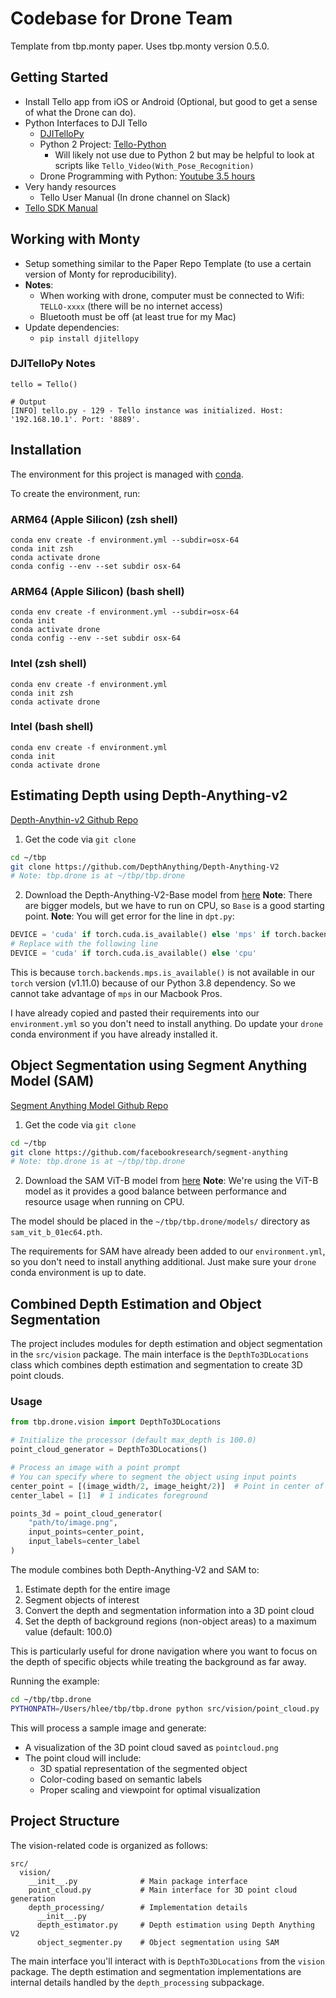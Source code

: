 # Codebase for Drone Team

Template from tbp.monty paper. Uses tbp.monty version 0.5.0. 

## Getting Started

- Install Tello app from iOS or Android (Optional, but good to get a sense of what the Drone can do). 
- Python Interfaces to DJI Tello
	- [DJITelloPy](https://github.com/damiafuentes/DJITelloPy)
	- Python 2 Project: [Tello-Python](https://github.com/dji-sdk/Tello-Python)
		- Will likely not use due to Python 2 but may be helpful to look at scripts like `Tello_Video(With_Pose_Recognition)`
	- Drone Programming with Python: [Youtube 3.5 hours](https://www.youtube.com/watch?v=LmEcyQnfpDA)
- Very handy resources
    - Tello User Manual (In drone channel on Slack)
- [Tello SDK Manual](https://dl-cdn.ryzerobotics.com/downloads/Tello/Tello%20SDK%202.0%20User%20Guide.pdf)

## Working with Monty
- Setup something similar to the Paper Repo Template (to use a certain version of Monty for reproducibility).
- **Notes**: 
	- When working with drone, computer must be connected to Wifi: `TELLO-xxxx` (there will be no internet access)
	- Bluetooth must be off (at least true for my Mac)
- Update dependencies:
	- `pip install djitellopy`

### DJITelloPy Notes
```
tello = Tello()

# Output
[INFO] tello.py - 129 - Tello instance was initialized. Host: '192.168.10.1'. Port: '8889'.
```

## Installation

The environment for this project is managed with [conda](https://www.anaconda.com/download/success).

To create the environment, run:

### ARM64 (Apple Silicon) (zsh shell)
```
conda env create -f environment.yml --subdir=osx-64
conda init zsh
conda activate drone
conda config --env --set subdir osx-64
```

### ARM64 (Apple Silicon) (bash shell)
```
conda env create -f environment.yml --subdir=osx-64
conda init
conda activate drone
conda config --env --set subdir osx-64
```

### Intel (zsh shell)
```
conda env create -f environment.yml
conda init zsh
conda activate drone 
```

### Intel (bash shell)
```
conda env create -f environment.yml
conda init
conda activate drone 
```

## Estimating Depth using Depth-Anything-v2

[Depth-Anythin-v2 Github Repo](https://github.com/DepthAnything/Depth-Anything-V2)

1. Get the code via `git clone`
```bash
cd ~/tbp
git clone https://github.com/DepthAnything/Depth-Anything-V2
# Note: tbp.drone is at ~/tbp/tbp.drone
```
2. Download the Depth-Anything-V2-Base model from [here](https://huggingface.co/depth-anything/Depth-Anything-V2-Base/resolve/main/depth_anything_v2_vitb.pth?download=true) 
**Note**: There are bigger models, but we have to run on CPU, so `Base` is a good starting point. 
**Note**: You will get error for the line in `dpt.py`:
```python
DEVICE = 'cuda' if torch.cuda.is_available() else 'mps' if torch.backends.mps.is_available() else 'cpu'
# Replace with the following line
DEVICE = 'cuda' if torch.cuda.is_available() else 'cpu'
```
This is because `torch.backends.mps.is_available()` is not available in our `torch` version (v1.11.0) because of our Python 3.8 dependency. So we cannot take advantage of `mps` in our Macbook Pros. 

I have already copied and pasted their requirements into our `environment.yml` so you don't need to install anything. Do update your `drone` conda environment if you have already installed it. 

## Object Segmentation using Segment Anything Model (SAM)

[Segment Anything Model Github Repo](https://github.com/facebookresearch/segment-anything)

1. Get the code via `git clone`
```bash
cd ~/tbp
git clone https://github.com/facebookresearch/segment-anything
# Note: tbp.drone is at ~/tbp/tbp.drone
```

2. Download the SAM ViT-B model from [here](https://dl.fbaipublicfiles.com/segment_anything/sam_vit_b_01ec64.pth)
**Note**: We're using the ViT-B model as it provides a good balance between performance and resource usage when running on CPU.

The model should be placed in the `~/tbp/tbp.drone/models/` directory as `sam_vit_b_01ec64.pth`.

The requirements for SAM have already been added to our `environment.yml`, so you don't need to install anything additional. Just make sure your `drone` conda environment is up to date.

## Combined Depth Estimation and Object Segmentation

The project includes modules for depth estimation and object segmentation in the `src/vision` package. The main interface is the `DepthTo3DLocations` class which combines depth estimation and segmentation to create 3D point clouds.

### Usage

```python
from tbp.drone.vision import DepthTo3DLocations

# Initialize the processor (default max_depth is 100.0)
point_cloud_generator = DepthTo3DLocations()

# Process an image with a point prompt
# You can specify where to segment the object using input points
center_point = [(image_width/2, image_height/2)]  # Point in center of image
center_label = [1]  # 1 indicates foreground

points_3d = point_cloud_generator(
    "path/to/image.png",
    input_points=center_point,
    input_labels=center_label
)
```

The module combines both Depth-Anything-V2 and SAM to:
1. Estimate depth for the entire image
2. Segment objects of interest
3. Convert the depth and segmentation information into a 3D point cloud
4. Set the depth of background regions (non-object areas) to a maximum value (default: 100.0)

This is particularly useful for drone navigation where you want to focus on the depth of specific objects while treating the background as far away.

Running the example:
```bash
cd ~/tbp/tbp.drone
PYTHONPATH=/Users/hlee/tbp/tbp.drone python src/vision/point_cloud.py
```

This will process a sample image and generate:
- A visualization of the 3D point cloud saved as `pointcloud.png`
- The point cloud will include:
  - 3D spatial representation of the segmented object
  - Color-coding based on semantic labels
  - Proper scaling and viewpoint for optimal visualization

## Project Structure

The vision-related code is organized as follows:
```
src/
  vision/
    __init__.py              # Main package interface
    point_cloud.py           # Main interface for 3D point cloud generation
    depth_processing/        # Implementation details
      __init__.py
      depth_estimator.py     # Depth estimation using Depth Anything V2
      object_segmenter.py    # Object segmentation using SAM
```

The main interface you'll interact with is `DepthTo3DLocations` from the `vision` package. The depth estimation and segmentation implementations are internal details handled by the `depth_processing` subpackage.